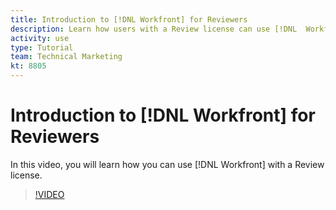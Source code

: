 ```yaml
---
title: Introduction to [!DNL Workfront] for Reviewers
description: Learn how users with a Review license can use [!DNL  Workfront].
activity: use
type: Tutorial
team: Technical Marketing
kt: 8805
---
```

# Introduction to [!DNL Workfront] for Reviewers

In this video, you will learn how you can use [!DNL  Workfront] with a Review license.

>[!VIDEO](https://video.tv.adobe.com/v/335106/?quality=12)
